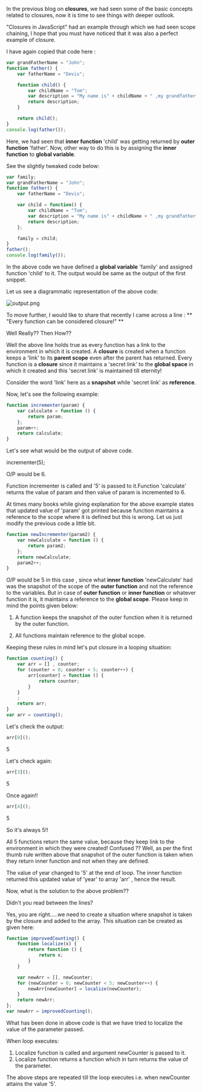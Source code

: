 In the previous blog on **closures**, we had seen some of the basic concepts related to closures, now it is time to see things with deeper outlook.

"Closures in JavaScript" had an example through which we had seen scope chaining, I hope that you must have noticed that it was also a perfect example of closure.

I have again copied that code here :

```JavaScript
var grandFatherName = "John";
function father() {
    var fatherName = "Devis";

    function child() {
        var childName = "Tom";
        var description = "My name is" + childName + " ,my grandfather is " + grandfatherName + " and my father is " + fatherName;
        return description;
    }

    return child();
}
console.log(father());

```
Here, we had seen that **inner function** 'child' was getting returned by **outer function** 'father'. Now, other way to do this is by assigning the **inner function** to **global variable**.

See the slightly tweaked code below:

```JavaScript
var family;
var grandFatherName = "John";
function father() {
    var fatherName = "Devis";

    var child = function() {
        var childName = "Tom";
        var description = "My name is" + childName + " ,my grandfather is " + grandFatherName + " and my father is " + fatherName;
        return description;
    };

    family = child;
}
father();
console.log(family());

```
In the above code we have defined a **global variable** 'family' and assigned function 'child' to it. The output would be same as the output of the first snippet.

Let us see a diagrammatic representation of the above code:

![output.png](https://raw.githubusercontent.com/namita1990/Closures-Part-2/master/Family_Example_Closures.png)

To move further, I would like to share that recently I came across a line : ** "Every function can be considered closure!" **

Well Really?? Then How??

Well the above line holds true as every function has a link to the environment in which it is created. A **closure** is created when a function keeps a 'link' to its **parent scope** even after the parent has returned. Every function is a **closure** since it maintains a 'secret link' to the **global space** in which it created and this 'secret link' is maintained till eternity!

Consider the word 'link' here as a **snapshot** while 'secret link' as **reference**. 

Now, let's see the following example:

```JavaScript
function incrementer(param) {
    var calculate = function () {
        return param;
    };
    param++;
    return calculate;
}
```

Let's see what would be the output of above code.

incrementer(5);

O/P would be 6.

Function incrementer is called and '5' is passed to it.Function 'calculate' returns the value of param and then value of param is incremented to 6.


At times many books while giving explanation for the above example states that updated value of 'param' got printed because function maintains a reference to the scope where it is defined but this is wrong. Let us just modify the previous code a little bit.

```JavaScript
function newIncrementer(param2) {
    var newCalculate = function () {
        return param2;
    };
    return newCalculate;
    param2++;
}

```
O/P would be 5 in this case , since what **inner function** 'newCalculate' had was the snapshot of the scope of the **outer function** and not the reference to the variables. But in case of **outer function** or **inner function** or whatever function it is, it maintains a reference to the **global scope**. Please keep in mind the points given below:

1. A function keeps the snapshot of the outer function when it is returned by the outer function.

2. All functions maintain reference to the global scope.

Keeping these rules in mind let's put closure in a looping situation:

```JavaScript
function counting() {
    var arr = [] , counter;
    for (counter = 0; counter < 5; counter++) {
        arr[counter] = function () {
            return counter;
        }
    }
    ;
    return arr;
}
var arr = counting();

```

Let's check the output:

```JavaScript
arr[0]();
```

5

Let's check again:

```JavaScript
arr[3]();
```

5

Once again!!

```JavaScript
arr[4]();
```

5

So it's always 5!!

All 5 functions return the same value, because they keep link to the environment in which they were created! Confused ??
Well, as per the first thumb rule written above that snapshot of the outer function is taken when they return inner function and not when they are defined.

The value of year changed to '5' at the end of loop. The inner function returned this updated value of 'year' to array 'arr' , hence the result.

Now, what is the solution to the above problem??

Didn't you read between the lines?

Yes, you are right.....we need to create a situation where snapshot is taken by the closure and added to the array. This situation can be created as given here:

```JavaScript
function improvedCounting() {
    function localize(x) {
        return function () {
            return x;
        }
    }

    var newArr = [], newCounter;
    for (newCounter = 0; newCounter < 5; newCounter++) {
        newArr[newCounter] = localize(newCounter);
    }
    return newArr;
};
var newArr = improvedCounting();

```
What has been done in above code is that we have tried to localize the value of the parameter passed.

When loop executes:

1. Localize function is called and argument newCounter is passed to it.
2. Localize function returns a function which in turn returns the value of the parameter.

The above steps are repeated till the loop executes i.e. when newCounter attains the value '5'.